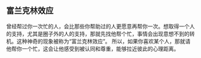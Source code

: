 ## 富兰克林效应

曾经帮过你一次忙的人，会比那些你帮助过的人更愿意再帮你一次。想取得一个人的支持，尤其是圈子外的人的支持，那就先找他帮个忙，事情会出现意想不到的转机。这种神奇的现象被称为“富兰克林效应”。
所以，如果你喜欢某个人，那就请他帮你一个忙，这会让他感受到被认同和尊重，能够拉近彼此的心理距离。
